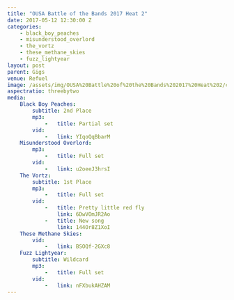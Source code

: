 ```yaml
---
title: "OUSA Battle of the Bands 2017 Heat 2"
date: 2017-05-12 12:30:00 Z
categories:
    - black_boy_peaches
    - misunderstood_overlord
    - the_vortz
    - these_methane_skies
    - fuzz_lightyear
layout: post
parent: Gigs
venue: Refuel
image: /assets/img/OUSA%20Battle%20of%20the%20Bands%202017%20Heat%202/cover.jpg
aspectratio: threebytwo
media:
    Black Boy Peaches:
        subtitle: 2nd Place
        mp3:
            -   title: Partial set
        vid:
            -   link: YIqoQqBbarM
    Misunderstood Overlord:
        mp3:
            -   title: Full set
        vid:
            -   link: u2oeeJ3hrsI
    The Vortz:
        subtitle: 1st Place
        mp3:
            -   title: Full set
        vid:
            -   title: Pretty little red fly
                link: 6DwVOmJR2Ao
            -   title: New song
                link: 144Or8Z1XoI
    These Methane Skies:
        vid:
            -   link: BSOQf-2GXc8
    Fuzz Lightyear:
        subtitle: Wildcard
        mp3:
            -   title: Full set
        vid:
            -   link: nFXbukAHZAM
---
```


